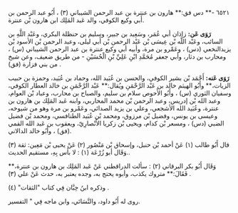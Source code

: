 ٦٥٢١ -** دس فق:** هارون بن عنترة بن عبد الرحمن الشيباني (٣) ، أَبُو عبد الرحمن بن أَبي وكيع الكوفي، والد عَبد المَلِك ابن هارون بْن عنترة.

**رَوَى عَن:** زاذان أبي عُمَر، وسَعِيد بن جبير، وسليم بن حنظلة البكري، وعَبْد اللَّهِ بن السائب، وعَبْد اللَّه بْن عِيسَى بْن عَبْد الرحمن بْن أَبي ليلى، وعبد الرحمن بْن الأسود بْن يزيدالنخعي (دس) ، وعَمْرو بن مرة، وأبيه أبي وكيع عنترة بن عبد الرحمن الشيباني (س) ، ومحارب بن دثار، وأبي جعفر مُحَمَّدِ ابْنِ عَلِيِّ بْنِ الْحُسَيْنِ - من طريق ضعيف، وعن شيخ من بني فزارة (فق) .

**رَوَى عَنه:** أَحْمَد بْن بشير الكوفي، والحسن بن عُبَيد الله، وحماد بن عُبَيد، وحمزة بن حبيب الزيات،** وأَبُو الهيثم خالد بن عَبْد الرَّحْمَنِ ويُقال:** عَبْد الرَّحْمَنِ بن خالد العطار الكوفي، وسفيان الثوري (س) ، وأَبُو الأَحوص سلام بن سليم، والصباح بن محارب، وعباد بْن العوام، وعبد الله بْن إدريس، وعبد الرحمن بْن محمد المحاربي، وابنه عَبد المَلِك بن هارون بن عنترة، وعُبَيد الله الأشجعي، وعلي بن يزيد الصدائي، وعَمْرو بن مرة وهو من شيوخه، وعيسى بن يونس، وفضيل بْن مرزوق، ومحمد بْن عُبَيد الطنافسي، ومحمد بْن فضيل الضبي (دس) ، ومسعر بْن كدام، ويحيى بْن زكريا الأَنْصارِيّ، ويعقوب بن عَبد الله القمي (فق) ، وأَبُو خالد الدالاني.

قال أَبُو طالب (١) عَنْ أحمد بْن حنبل، وإسحاق بْن مَنْصُور (٢) عَنْ يحيى بْن مَعِين: ثقة (٣) .وَقَال أبو زُرْعَة (١) : لا بأس بِهِ، مستقيم الحديث.

وَقَال أَبُو بكر البرقاني (٢) : سألت الدراقطني عَنْ عَبد المَلِك بن هارون بن عنترة،** فَقَالَ:** متروك يكذب، وأبوه يحتج به، وجده يعتبر به، حدث عَنْ علي (٣) .

وذكره ابنُ حِبَّان فِي كتاب "الثقات" (٤) .

روى له أَبُو داود، والنَّسَائي، وابن ماجه فِي " التفسير.
